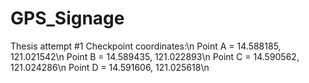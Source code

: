# GPS_Signage
Thesis attempt #1
Checkpoint coordinates:\n
Point A = 14.588185, 121.021542\n
Point B = 14.589435, 121.022893\n
Point C = 14.590562, 121.024286\n
Point D = 14.591606, 121.025618\n
